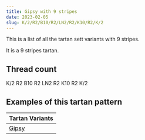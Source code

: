 ```yaml
---
title: Gipsy with 9 stripes
date: 2023-02-05
slug: K/2/R2/B10/R2/LN2/R2/K10/R2/K/2
---
```

This is a list of all the tartan sett variants with 9 stripes.

It is a 9 stripes tartan.


## Thread count
K/2 R2 B10 R2 LN2 R2 K10 R2 K/2

## Examples of this tartan pattern

| Tartan Variants |
|---------------|
| [Gipsy](/variants/k/2/r2/b10/r2/ln2/r2/k10/r2/k/2-b304080-k000000-lne0e0e0-rc00000)||
